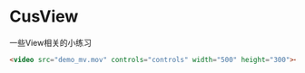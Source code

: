 # CusView
一些View相关的小练习
```HTML
<video src="demo_mv.mov" controls="controls" width="500" height="300"></video>
```
